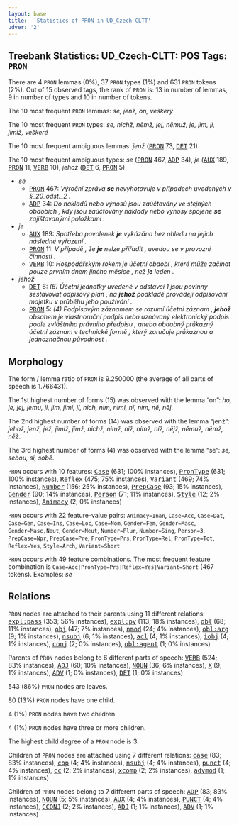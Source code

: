 ```yaml
---
layout: base
title:  'Statistics of PRON in UD_Czech-CLTT'
udver: '2'
---
```


## Treebank Statistics: UD_Czech-CLTT: POS Tags: `PRON`

There are 4 `PRON` lemmas (0%), 37 `PRON` types (1%) and 631 `PRON` tokens (2%).
Out of 15 observed tags, the rank of `PRON` is: 13 in number of lemmas, 9 in number of types and 10 in number of tokens.

The 10 most frequent `PRON` lemmas: <em>se, jenž, on, veškerý</em>

The 10 most frequent `PRON` types:  <em>se, nichž, němž, jej, němuž, je, jim, jí, jimiž, veškeré</em>

The 10 most frequent ambiguous lemmas: <em>jenž</em> (<tt><a href="cs_cltt-pos-PRON.html">PRON</a></tt> 73, <tt><a href="cs_cltt-pos-DET.html">DET</a></tt> 21)

The 10 most frequent ambiguous types:  <em>se</em> (<tt><a href="cs_cltt-pos-PRON.html">PRON</a></tt> 467, <tt><a href="cs_cltt-pos-ADP.html">ADP</a></tt> 34), <em>je</em> (<tt><a href="cs_cltt-pos-AUX.html">AUX</a></tt> 189, <tt><a href="cs_cltt-pos-PRON.html">PRON</a></tt> 11, <tt><a href="cs_cltt-pos-VERB.html">VERB</a></tt> 10), <em>jehož</em> (<tt><a href="cs_cltt-pos-DET.html">DET</a></tt> 6, <tt><a href="cs_cltt-pos-PRON.html">PRON</a></tt> 5)


* <em>se</em>
  * <tt><a href="cs_cltt-pos-PRON.html">PRON</a></tt> 467: <em>Výroční zpráva <b>se</b> nevyhotovuje v případech uvedených v §_20_odst._2 .</em>
  * <tt><a href="cs_cltt-pos-ADP.html">ADP</a></tt> 34: <em>Do nákladů nebo výnosů jsou zaúčtovány ve stejných obdobích , kdy jsou zaúčtovány náklady nebo výnosy spojené <b>se</b> zajišťovanými položkami .</em>
* <em>je</em>
  * <tt><a href="cs_cltt-pos-AUX.html">AUX</a></tt> 189: <em>Spotřeba povolenek <b>je</b> vykázána bez ohledu na jejich následné vyřazení .</em>
  * <tt><a href="cs_cltt-pos-PRON.html">PRON</a></tt> 11: <em>V případě , že <b>je</b> nelze přiřadit , uvedou se v provozní činnosti .</em>
  * <tt><a href="cs_cltt-pos-VERB.html">VERB</a></tt> 10: <em>Hospodářským rokem je účetní období , které může začínat pouze prvním dnem jiného měsíce , než <b>je</b> leden .</em>
* <em>jehož</em>
  * <tt><a href="cs_cltt-pos-DET.html">DET</a></tt> 6: <em>(6) Účetní jednotky uvedené v odstavci 1 jsou povinny sestavovat odpisový plán , na <b>jehož</b> podkladě provádějí odpisování majetku v průběhu jeho používání .</em>
  * <tt><a href="cs_cltt-pos-PRON.html">PRON</a></tt> 5: <em>(4) Podpisovým záznamem se rozumí účetní záznam , <b>jehož</b> obsahem je vlastnoruční podpis nebo uznávaný elektronický podpis podle zvláštního právního předpisu , anebo obdobný průkazný účetní záznam v technické formě , který zaručuje průkaznou a jednoznačnou původnost .</em>

## Morphology

The form / lemma ratio of `PRON` is 9.250000 (the average of all parts of speech is 1.766431).

The 1st highest number of forms (15) was observed with the lemma “on”: <em>ho, je, jej, jemu, ji, jim, jimi, jí, nich, nim, nimi, ní, ním, ně, něj</em>.

The 2nd highest number of forms (14) was observed with the lemma “jenž”: <em>jehož, jenž, jež, jimiž, jímž, nichž, nimž, niž, nímž, níž, nějž, němuž, němž, něž</em>.

The 3rd highest number of forms (4) was observed with the lemma “se”: <em>se, sebou, si, sobě</em>.

`PRON` occurs with 10 features: <tt><a href="cs_cltt-feat-Case.html">Case</a></tt> (631; 100% instances), <tt><a href="cs_cltt-feat-PronType.html">PronType</a></tt> (631; 100% instances), <tt><a href="cs_cltt-feat-Reflex.html">Reflex</a></tt> (475; 75% instances), <tt><a href="cs_cltt-feat-Variant.html">Variant</a></tt> (469; 74% instances), <tt><a href="cs_cltt-feat-Number.html">Number</a></tt> (156; 25% instances), <tt><a href="cs_cltt-feat-PrepCase.html">PrepCase</a></tt> (93; 15% instances), <tt><a href="cs_cltt-feat-Gender.html">Gender</a></tt> (90; 14% instances), <tt><a href="cs_cltt-feat-Person.html">Person</a></tt> (71; 11% instances), <tt><a href="cs_cltt-feat-Style.html">Style</a></tt> (12; 2% instances), <tt><a href="cs_cltt-feat-Animacy.html">Animacy</a></tt> (2; 0% instances)

`PRON` occurs with 22 feature-value pairs: `Animacy=Inan`, `Case=Acc`, `Case=Dat`, `Case=Gen`, `Case=Ins`, `Case=Loc`, `Case=Nom`, `Gender=Fem`, `Gender=Masc`, `Gender=Masc,Neut`, `Gender=Neut`, `Number=Plur`, `Number=Sing`, `Person=3`, `PrepCase=Npr`, `PrepCase=Pre`, `PronType=Prs`, `PronType=Rel`, `PronType=Tot`, `Reflex=Yes`, `Style=Arch`, `Variant=Short`

`PRON` occurs with 49 feature combinations.
The most frequent feature combination is `Case=Acc|PronType=Prs|Reflex=Yes|Variant=Short` (467 tokens).
Examples: <em>se</em>


## Relations

`PRON` nodes are attached to their parents using 11 different relations: <tt><a href="cs_cltt-dep-expl-pass.html">expl:pass</a></tt> (353; 56% instances), <tt><a href="cs_cltt-dep-expl-pv.html">expl:pv</a></tt> (113; 18% instances), <tt><a href="cs_cltt-dep-obl.html">obl</a></tt> (68; 11% instances), <tt><a href="cs_cltt-dep-obj.html">obj</a></tt> (47; 7% instances), <tt><a href="cs_cltt-dep-nmod.html">nmod</a></tt> (24; 4% instances), <tt><a href="cs_cltt-dep-obl-arg.html">obl:arg</a></tt> (9; 1% instances), <tt><a href="cs_cltt-dep-nsubj.html">nsubj</a></tt> (6; 1% instances), <tt><a href="cs_cltt-dep-acl.html">acl</a></tt> (4; 1% instances), <tt><a href="cs_cltt-dep-iobj.html">iobj</a></tt> (4; 1% instances), <tt><a href="cs_cltt-dep-conj.html">conj</a></tt> (2; 0% instances), <tt><a href="cs_cltt-dep-obl-agent.html">obl:agent</a></tt> (1; 0% instances)

Parents of `PRON` nodes belong to 6 different parts of speech: <tt><a href="cs_cltt-pos-VERB.html">VERB</a></tt> (524; 83% instances), <tt><a href="cs_cltt-pos-ADJ.html">ADJ</a></tt> (60; 10% instances), <tt><a href="cs_cltt-pos-NOUN.html">NOUN</a></tt> (36; 6% instances), <tt><a href="cs_cltt-pos-X.html">X</a></tt> (9; 1% instances), <tt><a href="cs_cltt-pos-ADV.html">ADV</a></tt> (1; 0% instances), <tt><a href="cs_cltt-pos-DET.html">DET</a></tt> (1; 0% instances)

543 (86%) `PRON` nodes are leaves.

80 (13%) `PRON` nodes have one child.

4 (1%) `PRON` nodes have two children.

4 (1%) `PRON` nodes have three or more children.

The highest child degree of a `PRON` node is 3.

Children of `PRON` nodes are attached using 7 different relations: <tt><a href="cs_cltt-dep-case.html">case</a></tt> (83; 83% instances), <tt><a href="cs_cltt-dep-cop.html">cop</a></tt> (4; 4% instances), <tt><a href="cs_cltt-dep-nsubj.html">nsubj</a></tt> (4; 4% instances), <tt><a href="cs_cltt-dep-punct.html">punct</a></tt> (4; 4% instances), <tt><a href="cs_cltt-dep-cc.html">cc</a></tt> (2; 2% instances), <tt><a href="cs_cltt-dep-xcomp.html">xcomp</a></tt> (2; 2% instances), <tt><a href="cs_cltt-dep-advmod.html">advmod</a></tt> (1; 1% instances)

Children of `PRON` nodes belong to 7 different parts of speech: <tt><a href="cs_cltt-pos-ADP.html">ADP</a></tt> (83; 83% instances), <tt><a href="cs_cltt-pos-NOUN.html">NOUN</a></tt> (5; 5% instances), <tt><a href="cs_cltt-pos-AUX.html">AUX</a></tt> (4; 4% instances), <tt><a href="cs_cltt-pos-PUNCT.html">PUNCT</a></tt> (4; 4% instances), <tt><a href="cs_cltt-pos-CCONJ.html">CCONJ</a></tt> (2; 2% instances), <tt><a href="cs_cltt-pos-ADJ.html">ADJ</a></tt> (1; 1% instances), <tt><a href="cs_cltt-pos-ADV.html">ADV</a></tt> (1; 1% instances)

